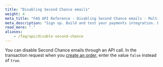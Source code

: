 ```yaml
---
title: "Disabling Second Chance emails"
weight: 4
meta_title: "FAQ API Reference - Disabling Second Chance emails - MultiSafepay Docs"
meta_description: "Sign up. Build and test your payments integration. Explore our products and services. Use our API Reference, SDKs, and wrappers. Get support."
read_more: "."
aliases:
    - /faq/api/disable-second-chance
---
```


You can disable Second Chance emails through an API call. In the transaction request when you [create an order](/api/#create-an-order), enter the value `false` instead of `true`.